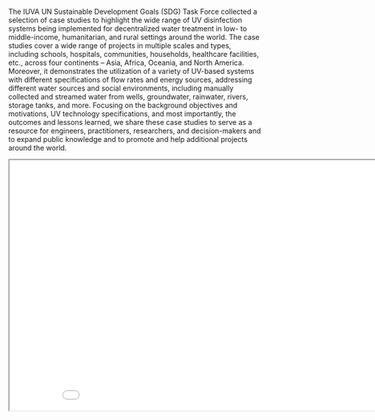 The IUVA UN Sustainable Development Goals (SDG) Task Force collected a selection of case studies to highlight the wide range of UV disinfection systems being implemented for decentralized water treatment in low- to middle-income, humanitarian, and rural settings around the world. The case studies cover a wide range of projects in multiple scales and types, including schools, hospitals, communities, households, healthcare facilities, etc., across four continents – Asia, Africa, Oceania, and North America. Moreover, it demonstrates the utilization of a variety of UV-based systems with different specifications of flow rates and energy sources, addressing different water sources and social environments, including manually collected and streamed water from wells, groundwater, rainwater, rivers, storage tanks, and more. Focusing on the background objectives and motivations, UV technology specifications, and most importantly, the outcomes and lessons learned, we share these case studies to serve as a resource for engineers, practitioners, researchers, and decision-makers and to expand public knowledge and to promote and help additional projects around the world.

<iframe src="Decentralized UV Disinfection Systems in Low Resource Contexts.html" height="500" width="900"></iframe>
